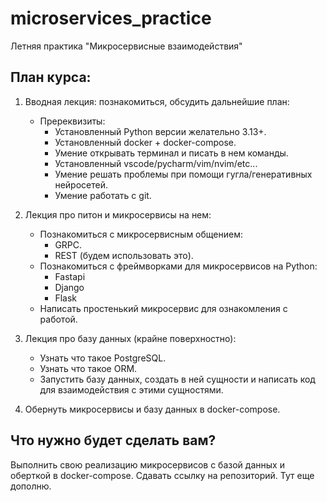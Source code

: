 # microservices_practice
Летняя практика "Микросервисные взаимодействия"

## План курса:

1. Вводная лекция: познакомиться, обсудить дальнейшие план:
    - Пререквизиты:
        - Установленный Python версии желательно 3.13+.
        - Установленный docker + docker-compose.
        - Умение открывать терминал и писать в нем команды.
        - Установленный vscode/pycharm/vim/nvim/etc...
        - Умение решать проблемы при помощи гугла/генеративных нейросетей.
        - Умение работать с git.

2. Лекция про питон и микросервисы на нем:
    - Познакомиться с микросервисным общением:
        - GRPC.
        - REST (будем использовать это).
    - Познакомиться с фреймворками для микросервисов на Python:
        - Fastapi
        - Django
        - Flask
    - Написать простенький микросервис для ознакомления с работой.

3. Лекция про базу данных (крайне поверхностно):
    - Узнать что такое PostgreSQL.
    - Узнать что такое ORM.
    - Запустить базу данных, создать в ней сущности и написать код для взаимодействия с этими сущностями.

4. Обернуть микросервисы и базу данных в docker-compose.

## Что нужно будет сделать вам?

Выполнить свою реализацию микросервисов с базой данных и оберткой в docker-compose. Сдавать ссылку на репозиторий. Тут еще дополню.
